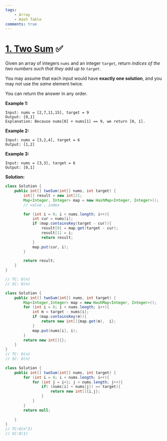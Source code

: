 ```yaml
---
tags: 
    - Array
    - Hash Table
comments: true
---
```


# [1. Two Sum](https://leetcode.com/problems/two-sum/) ✅

Given an array of integers `nums` and an integer `target`, return *indices of the two numbers such that they add up to `target`*.

You may assume that each input would have **exactly one solution**, and you may not use the *same* element twice.

You can return the answer in any order.

**Example 1:**

```
Input: nums = [2,7,11,15], target = 9
Output: [0,1]
Explanation: Because nums[0] + nums[1] == 9, we return [0, 1].
```

**Example 2:**

```
Input: nums = [3,2,4], target = 6
Output: [1,2]
```

**Example 3:**

```
Input: nums = [3,3], target = 6
Output: [0,1]
```



**Solution:**

```java
class Solution {
    public int[] twoSum(int[] nums, int target) {
        int[] result = new int[2];
        Map<Integer, Integer> map = new HashMap<Integer, Integer>();
        // value , index

        for (int i = 0; i < nums.length; i++){
            int cur = nums[i];
            if (map.containsKey(target - cur)){
                result[0] = map.get(target - cur);
                result[1] = i;
                return result;
            }
            map.put(cur, i);
        }

        return result;
    }
}

// TC: O(n)
// SC: O(n)
```



```java
class Solution {
    public int[] twoSum(int[] nums, int target) {
        Map<Integer,Integer> map = new HashMap<Integer, Integer>();
        for (int i = 0; i < nums.length; i++){
            int m = target - nums[i];
            if (map.containsKey(m)){
                return new int[]{map.get(m),  i};
            }
            map.put(nums[i], i);
        }
        return new int[]{};
    }
}
// TC: O(n)
// SC: O(n)
```



```java
class Solution {
    public int[] twoSum(int[] nums, int target) {
        for (int i = 0; i < nums.length; i++){
            for (int j = i+1; j < nums.length; j++){
                if( (nums[i] + nums[j]) == target){
                    return new int[]{i,j};
                }
            }
        }
        return null;
        
    }
}
// TC:O(n^2)
// SC:O(1)
```





